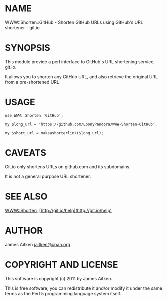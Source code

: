 # NAME

WWW::Shorten::GitHub - Shorten GitHub URLs using GitHub's URL shortener - git.io

# SYNOPSIS

This module provide a perl interface to GitHub's URL shortening service, git.io.

It allows you to shorten any GitHub URL, and also retrieve the original URL from 
a pre-shortened URL

# USAGE

    use WWW::Shorten 'GitHub';

    my $long_url = 'https://github.com/LoonyPandora/WWW-Shorten-GitHub';

    my $short_url = makeashorterlink($long_url);

# CAVEATS

Git.io only shortens URLs on github.com and its subdomains.

It is not a general purpose URL shortener.

# SEE ALSO

[WWW::Shorten](http://search.cpan.org/perldoc?WWW::Shorten), [http://git.io/help](http://git.io/help)

# AUTHOR

James Aitken <jaitken@cpan.org>

# COPYRIGHT AND LICENSE

This software is copyright (c) 2011 by James Aitken.

This is free software; you can redistribute it and/or modify it under
the same terms as the Perl 5 programming language system itself.
